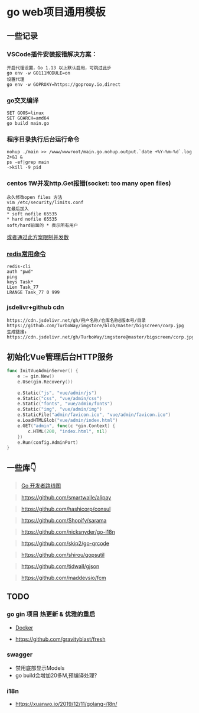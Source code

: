 # go web项目通用模板

## 一些记录

### VSCode插件安装报错解决方案：
```
开启代理设置，Go 1.13 以上默认启用，可跳过此步
go env -w GO111MODULE=on
设置代理
go env -w GOPROXY=https://goproxy.io,direct
```

### go交叉编译
```
SET GOOS=linux
SET GOARCH=amd64
go build main.go
```

### 程序目录执行后台运行命令
```
nohup ./main >> /www/wwwroot/main.go.nohup.output.`date +%Y-%m-%d`.log 2>&1 &
ps -ef|grep main
->kill -9 pid
```

### centos 1W并发http.Get报错(socket: too many open files)
```
永久修改open files 方法
vim /etc/security/limits.conf  
在最后加入  
* soft nofile 65535
* hard nofile 65535
soft/hard前面的 * 表示所有用户
```
[或者通过此方案限制并发数](https://github.com/tanlinhua/GoTestDemo/blob/main/goroutine/semaphore/main.go)


### [redis常用命令](https://www.runoob.com/redis/redis-tutorial.html)
```
redis-cli 
auth "pwd"
ping
keys Task*
LLen Task_77
LRANGE Task_77 0 999
```

### jsdelivr+github cdn
```
https://cdn.jsdelivr.net/gh/用户名称/仓库名称@版本号/目录  
https://github.com/TurboWay/imgstore/blob/master/bigscreen/corp.jpg  
生成链接↓  
https://cdn.jsdelivr.net/gh/TurboWay/imgstore@master/bigscreen/corp.jpg 
```

## 初始化Vue管理后台HTTP服务
```go
func InitVueAdminServer() {
	e := gin.New()
	e.Use(gin.Recovery())
    
	e.Static("js", "vue/admin/js")
	e.Static("css", "vue/admin/css")
	e.Static("fonts", "vue/admin/fonts")
	e.Static("img", "vue/admin/img")
	e.StaticFile("admin/favicon.ico", "vue/admin/favicon.ico")
	e.LoadHTMLGlob("vue/admin/index.html")
	e.GET("admin", func(c *gin.Context) {
		c.HTML(200, "index.html", nil)
	})
	e.Run(config.AdminPort)
}
```

## 一些库👇

> [Go 开发者路线图](https://github.com/Alikhll/golang-developer-roadmap/blob/master/i18n/zh-CN/ReadMe-zh-CN.md)

> https://github.com/smartwalle/alipay

> https://github.com/hashicorp/consul

> https://github.com/Shopify/sarama

> https://github.com/nicksnyder/go-i18n

> https://github.com/skip2/go-qrcode

> https://github.com/shirou/gopsutil

> https://github.com/tidwall/gjson

> https://github.com/maddevsio/fcm


## TODO

### go gin 项目 热更新 & 优雅的重启

- [Docker](https://blog.csdn.net/u010214802/article/details/90674343)

- https://github.com/gravityblast/fresh

### swagger
- 禁用底部显示Models
- go build会增加20多M,预编译处理?

### i18n
- https://xuanwo.io/2019/12/11/golang-i18n/